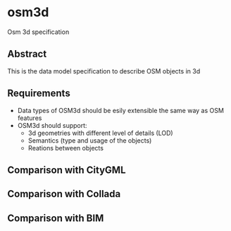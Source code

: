 # osm3d
Osm 3d specification


## Abstract
This is the data model specification to describe OSM objects in 3d

## Requirements

* Data types of OSM3d should be esily extensible the same way as OSM features
* OSM3d should support:
  * 3d geometries with different level of details (LOD)
  * Semantics (type and usage of the objects)
  * Reations between objects
  
## Comparison with CityGML

## Comparison with Collada

## Comparison with BIM
